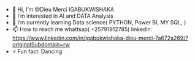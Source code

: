 - 👋 Hi, I’m @Dieu Merci IGABUKWISHAKA
- 👀 I’m interested in AI and DATA Analysis
- 🌱 I’m currently learning Data science( PYTHON, Power BI, MY SQL, )
- 📫 How to reach me whattsap( +25791912785) linkedin: https://www.linkedin.com/in/igabukwishaka-dieu-merci-7a672a269/?originalSubdomain=rw
- ⚡ Fun fact: Dancing

<!---
Merci-backend-developer/Merci-backend-developer is a ✨ special ✨ repository because its `README.md` (this file) appears on your GitHub profile.
You can click the Preview link to take a look at your changes.
--->
